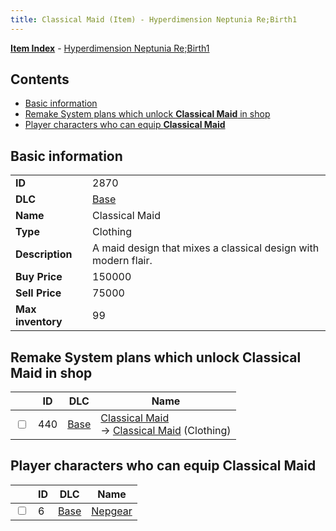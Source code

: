 ```yaml
---
title: Classical Maid (Item) - Hyperdimension Neptunia Re;Birth1
---
```


[**Item Index**](/neptunia/rb1/item/index.html) - [Hyperdimension Neptunia Re;Birth1](/neptunia/rb1)

## Contents

- [Basic information](#basic-information)
- [Remake System plans which unlock **Classical Maid** in shop](#remake-system-plans-which-unlock-classical-maid-in-shop)
- [Player characters who can equip **Classical Maid**](#player-characters-who-can-equip-classical-maid)
## Basic information

|   |   |
| -- | -- |
| **ID** | 2870 |
| **DLC** | [Base](/neptunia/rb1/dlc/1-base.html) |
| **Name** | Classical Maid |
| **Type** | Clothing |
| **Description** | A maid design that mixes a classical design with modern flair. |
| **Buy Price** | 150000 |
| **Sell Price** | 75000 |
| **Max inventory** | 99 |


## Remake System plans which unlock **Classical Maid** in shop

|    | ID | DLC | Name |
| -- | -- | --- | ---- |
| <input type="checkbox" id="rb1-remake-1-440" class="trackbox" /> | 440 | [Base](/neptunia/rb1/dlc/1-base.html) | [Classical Maid](/neptunia/rb1/remake/1-440-classical-maid.html)<br /> → [Classical Maid](/neptunia/rb1/item/1-2870-classical-maid.html) (Clothing) |


## Player characters who can equip **Classical Maid**

|    | ID | DLC | Name |
| -- | -- | --- | ---- |
| <input type="checkbox" id="rb1-player-1-6" class="trackbox" /> | 6 | [Base](/neptunia/rb1/dlc/1-base.html) | [Nepgear](/neptunia/rb1/player/1-6-nepgear.html) |
